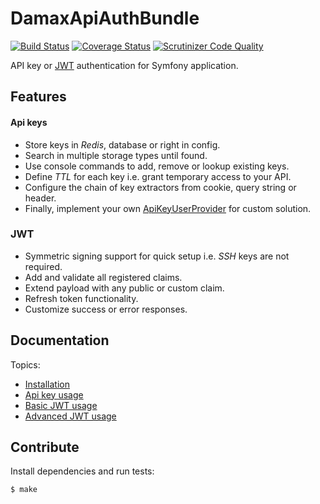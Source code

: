 # DamaxApiAuthBundle

[![Build Status](https://travis-ci.org/damax-solutions/api-auth-bundle.svg?branch=master)](https://travis-ci.org/damax-solutions/api-auth-bundle) [![Coverage Status](https://coveralls.io/repos/damax-solutions/api-auth-bundle/badge.svg?branch=master&service=github)](https://coveralls.io/github/damax-solutions/api-auth-bundle?branch=master) [![Scrutinizer Code Quality](https://scrutinizer-ci.com/g/damax-solutions/api-auth-bundle/badges/quality-score.png?b=master)](https://scrutinizer-ci.com/g/damax-solutions/api-auth-bundle/?branch=master)

API key or [JWT](https://jwt.io/) authentication for Symfony application.

## Features

#### Api keys

- Store keys in _Redis_, database or right in config.
- Search in multiple storage types until found.
- Use console commands to add, remove or lookup existing keys.
- Define _TTL_ for each key i.e. grant temporary access to your API.
- Configure the chain of key extractors from cookie, query string or header.
- Finally, implement your own [ApiKeyUserProvider](Security/ApiKey/ApiKeyUserProvider.php) for custom solution.

### JWT

- Symmetric signing support for quick setup i.e. _SSH_ keys are not required.
- Add and validate all registered claims.
- Extend payload with any public or custom claim.
- Refresh token functionality.
- Customize success or error responses.

## Documentation

Topics:

- [Installation](Resources/doc/installation.md)
- [Api key usage](Resources/doc/api-key.md)
- [Basic JWT usage](Resources/doc/jwt-basic.md)
- [Advanced JWT usage](Resources/doc/jwt-advanced.md)

## Contribute

Install dependencies and run tests:

```bash
$ make
```
